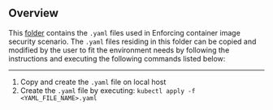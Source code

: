 
## Overview

This [folder](https://github.com/ibm-client-success/iks-container-registry/tree/master/image-security) contains the ```.yaml``` files used in Enforcing container image security scenario. The ```.yaml``` files residing in this folder can be copied and modified by the user to fit the environment needs by following the instructions and executing the following commands listed below:

----
1. Copy and create the ```.yaml``` file on local host
2. Create the ```.yaml``` file by executing: ```kubectl apply -f <YAML_FILE_NAME>.yaml``` 
